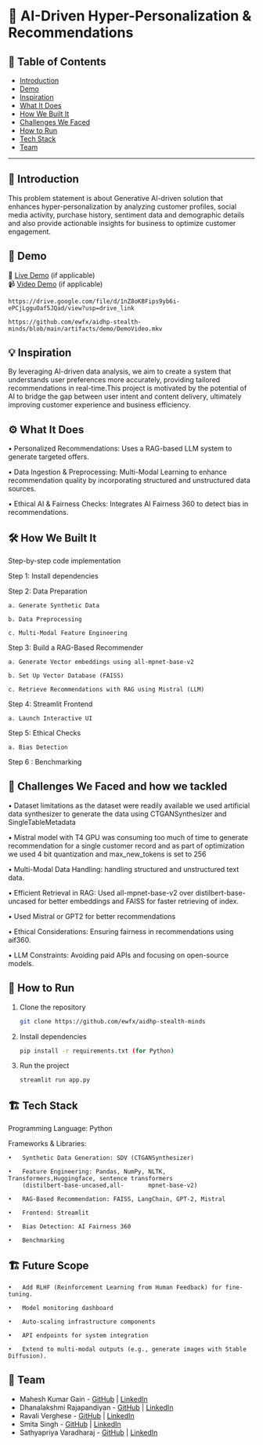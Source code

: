 # 🚀 AI-Driven Hyper-Personalization & Recommendations

## 📌 Table of Contents
- [Introduction](#introduction)
- [Demo](#demo)
- [Inspiration](#inspiration)
- [What It Does](#what-it-does)
- [How We Built It](#how-we-built-it)
- [Challenges We Faced](#challenges-we-faced)
- [How to Run](#how-to-run)
- [Tech Stack](#tech-stack)
- [Team](#team)

---

## 🎯 Introduction
This problem statement is about Generative AI-driven solution that enhances hyper-personalization by analyzing customer profiles, social media activity, purchase history, sentiment data and demographic details and also provide actionable insights for business to optimize customer engagement.

## 🎥 Demo
🔗 [Live Demo](#) (if applicable)  
📹 [Video Demo](#) (if applicable)  
	
 	https://drive.google.com/file/d/1nZ8oKBFips9yb6i-ePCjLgguOaf5JQad/view?usp=drive_link

  	https://github.com/ewfx/aidhp-stealth-minds/blob/main/artifacts/demo/DemoVideo.mkv



## 💡 Inspiration
By leveraging AI-driven data analysis, we aim to create a system that understands user preferences more accurately, providing tailored recommendations in real-time.This project is motivated by the potential of AI to bridge the gap between user intent and content delivery, ultimately improving customer experience and business efficiency.

## ⚙️ What It Does
•	Personalized Recommendations: Uses a RAG-based LLM system to generate targeted offers.

•	Data Ingestion & Preprocessing: Multi-Modal  Learning to enhance recommendation quality by incorporating structured and unstructured data sources.

•	Ethical AI & Fairness Checks: Integrates AI Fairness 360 to detect bias in recommendations.

## 🛠️ How We Built It
Step-by-step code implementation

Step 1: Install dependencies

Step 2: Data Preparation

	a. Generate Synthetic Data
 
 	b. Data Preprocessing
  
	c. Multi-Modal Feature Engineering

Step 3: Build a RAG-Based Recommender

	a. Generate Vector embeddings using all-mpnet-base-v2
 
	b. Set Up Vector Database (FAISS)
 
	c. Retrieve Recommendations with RAG using Mistral (LLM)	

Step 4: Streamlit Frontend

	a. Launch Interactive UI

Step 5: Ethical Checks

	a. Bias Detection

Step 6 : Benchmarking

## 🚧 Challenges We Faced and how we tackled
•	Dataset limitations as the dataset were readily available we used artificial data synthesizer to generate the data 	using CTGANSynthesizer and SingleTableMetadata

•	Mistral model with T4 GPU was consuming too much of time to generate recommendation for a single customer record and 	as part of optimization we used 4 bit quantization and max_new_tokens is set to 256

•	Multi-Modal Data Handling: handling structured and unstructured text data.

•	Efficient Retrieval in RAG: Used all-mpnet-base-v2 over distilbert-base-uncased for better embeddings and FAISS for 	faster retrieving of index.

•	Used Mistral or GPT2 for better recommendations 

•	Ethical Considerations: Ensuring fairness in recommendations using aif360.

•	LLM Constraints: Avoiding paid APIs and focusing on open-source models.

## 🏃 How to Run
1. Clone the repository  
   ```sh
   git clone https://github.com/ewfx/aidhp-stealth-minds
   ```
2. Install dependencies  
   ```sh
   pip install -r requirements.txt (for Python)
   ```
3. Run the project  
   ```sh
   streamlit run app.py
   ```

## 🏗️ Tech Stack
Programming Language: Python

Frameworks & Libraries:

	•	Synthetic Data Generation: SDV (CTGANSynthesizer)
 
	•	Feature Engineering: Pandas, NumPy, NLTK, Transformers,Huggingface, sentence transformers 
 		(distilbert-base-uncased,all-       mpnet-base-v2)
   
	•	RAG-Based Recommendation: FAISS, LangChain, GPT-2, Mistral
 
	•	Frontend: Streamlit
 
	•	Bias Detection: AI Fairness 360
 
	•	Benchmarking

 ## 🏗️ Future Scope
 
 	•	Add RLHF (Reinforcement Learning from Human Feedback) for fine-tuning.
  
  	•	Model monitoring dashboard
   
	•	Auto-scaling infrastructure components
 
	•	API endpoints for system integration
 
	•	Extend to multi-modal outputs (e.g., generate images with Stable Diffusion).


## 👥 Team
- Mahesh Kumar Gain - [GitHub](#) | [LinkedIn](#)
- Dhanalakshmi Rajapandiyan - [GitHub](#) | [LinkedIn](#)
- Ravali Verghese - [GitHub](#) | [LinkedIn](#)
- Smita Singh  - [GitHub](#) | [LinkedIn](#)
- Sathyapriya Varadharaj - [GitHub](#) | [LinkedIn](#)
